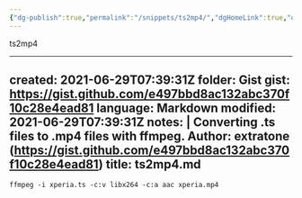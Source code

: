 ```yaml
---
{"dg-publish":true,"permalink":"/snippets/ts2mp4/","dgHomeLink":true,"dgPassFrontmatter":false}
---
```


ts2mp4

---
created: 2021-06-29T07:39:31Z
folder: Gist
gist: https://gist.github.com/e497bbd8ac132abc370f10c28e4ead81
language: Markdown
modified: 2021-06-29T07:39:31Z
notes: |
    Converting .ts files to .mp4 files with ffmpeg.
    Author: extratone (https://gist.github.com/e497bbd8ac132abc370f10c28e4ead81)
title: ts2mp4.md
---

```
ffmpeg -i xperia.ts -c:v libx264 -c:a aac xperia.mp4
```